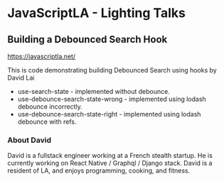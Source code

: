 # JavaScriptLA - Lighting Talks
## Building a Debounced Search Hook

https://javascriptla.net/

This is code demonstrating building Debounced Search using hooks by David Lai

* use-search-state - implemented without debounce.
* use-debounce-search-state-wrong - implemented using lodash debounce incorrectly.
* use-debounce-search-state-right - implemented using lodash debounce with refs.

### About David
David is a fullstack engineer working at a French stealth startup.  He is currently
working on React Native / Graphql / Django stack.  David is a resident of LA, and
enjoys programming, cooking, and fitness.

